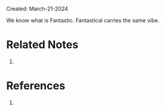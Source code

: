 Created: March-21-2024

We know what is Fantastic. Fantastical carries the same vibe.

# Related Notes

1. 
# References

1. 